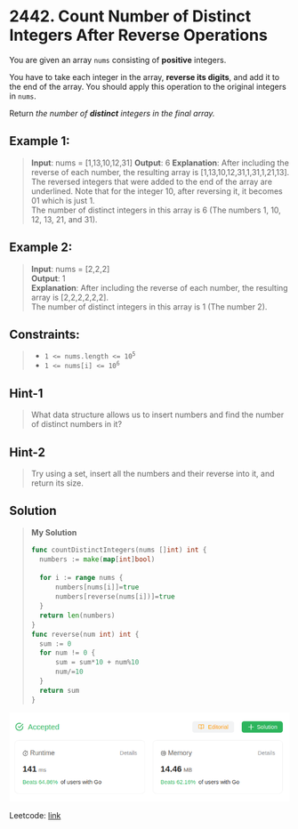 # 2442. Count Number of Distinct Integers After Reverse Operations

You are given an array `nums` consisting of **positive** integers.

You have to take each integer in the array, **reverse its digits**, and add it to the end of the array. You should apply this operation to the original integers in `nums`.

Return *the number of **distinct** integers in the final array.*

## Example 1:
> **Input**: nums = [1,13,10,12,31]
> **Output**: 6
> **Explanation**: After including the reverse of each number, the resulting array is [1,13,10,12,31,1,31,1,21,13]. \
The reversed integers that were added to the end of the array are underlined. Note that for the integer 10, after reversing it, it becomes 01 which is just 1. \
The number of distinct integers in this array is 6 (The numbers 1, 10, 12, 13, 21, and 31).

## Example 2:
> **Input**: nums = [2,2,2] \
> **Output**: 1 \
> **Explanation**: After including the reverse of each number, the resulting array is [2,2,2,2,2,2]. \
The number of distinct integers in this array is 1 (The number 2).

## Constraints:
> * <code>1 <= nums.length <= 10<sup>5</sup></code>
> * <code>1 <= nums[i] <= 10<sup>6</sup></code>

## Hint-1
> What data structure allows us to insert numbers and find the number of distinct numbers in it?

## Hint-2
> Try using a set, insert all the numbers and their reverse into it, and return its size.


## Solution
> **My Solution**
> ```go
> func countDistinctIntegers(nums []int) int {
> 	numbers := make(map[int]bool)
> 
> 	for i := range nums {
> 		numbers[nums[i]]=true
> 		numbers[reverse(nums[i])]=true
> 	}
> 	return len(numbers)
> }
> func reverse(num int) int {
> 	sum := 0
> 	for num != 0 {
> 		sum = sum*10 + num%10
> 		num/=10
> 	}
> 	return sum
> }
> ```

![result](image-6.png)

Leetcode: [link](https://leetcode.com/problems/count-number-of-distinct-integers-after-reverse-operations/description/)